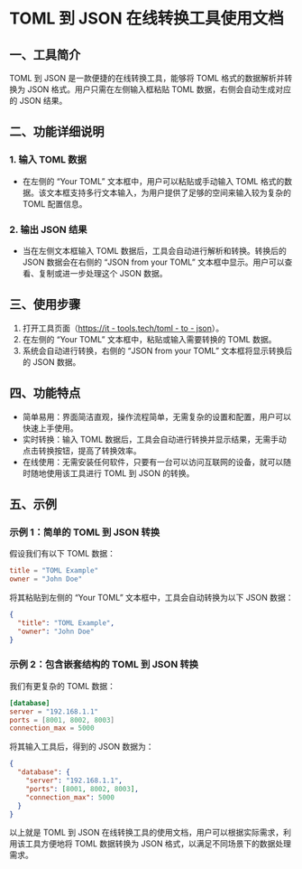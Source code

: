 # TOML 到 JSON 在线转换工具使用文档

## 一、工具简介

TOML 到 JSON 是一款便捷的在线转换工具，能够将 TOML 格式的数据解析并转换为 JSON 格式。用户只需在左侧输入框粘贴 TOML 数据，右侧会自动生成对应的 JSON 结果。

## 二、功能详细说明

### 1. 输入 TOML 数据

  * 在左侧的 “Your TOML” 文本框中，用户可以粘贴或手动输入 TOML 格式的数据。该文本框支持多行文本输入，为用户提供了足够的空间来输入较为复杂的 TOML 配置信息。

### 2. 输出 JSON 结果

  * 当在左侧文本框输入 TOML 数据后，工具会自动进行解析和转换。转换后的 JSON 数据会在右侧的 “JSON from your TOML” 文本框中显示。用户可以查看、复制或进一步处理这个 JSON 数据。

## 三、使用步骤

  1. 打开工具页面（[https://it - tools.tech/toml - to - json](https://it-tools.tech/toml-to-json)）。
  2. 在左侧的 “Your TOML” 文本框中，粘贴或输入需要转换的 TOML 数据。
  3. 系统会自动进行转换，右侧的 “JSON from your TOML” 文本框将显示转换后的 JSON 数据。

## 四、功能特点

  * 简单易用：界面简洁直观，操作流程简单，无需复杂的设置和配置，用户可以快速上手使用。
  * 实时转换：输入 TOML 数据后，工具会自动进行转换并显示结果，无需手动点击转换按钮，提高了转换效率。
  * 在线使用：无需安装任何软件，只要有一台可以访问互联网的设备，就可以随时随地使用该工具进行 TOML 到 JSON 的转换。

## 五、示例

### 示例 1：简单的 TOML 到 JSON 转换

假设我们有以下 TOML 数据：
```toml
title = "TOML Example"
owner = "John Doe"
```

将其粘贴到左侧的 “Your TOML” 文本框中，工具会自动转换为以下 JSON 数据：
```json
{
  "title": "TOML Example",
  "owner": "John Doe"
}
```

### 示例 2：包含嵌套结构的 TOML 到 JSON 转换

我们有更复杂的 TOML 数据：
```toml
[database]
server = "192.168.1.1"
ports = [8001, 8002, 8003]
connection_max = 5000
```

将其输入工具后，得到的 JSON 数据为：
```json
{
  "database": {
    "server": "192.168.1.1",
    "ports": [8001, 8002, 8003],
    "connection_max": 5000
  }
}
```

以上就是 TOML 到 JSON 在线转换工具的使用文档，用户可以根据实际需求，利用该工具方便地将 TOML 数据转换为 JSON 格式，以满足不同场景下的数据处理需求。
